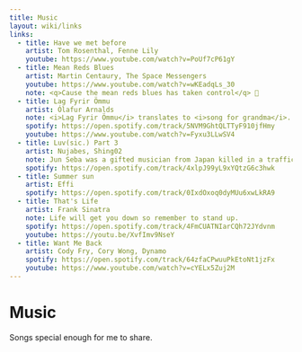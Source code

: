 ```yaml
---
title: Music
layout: wiki/links
links:
  - title: Have we met before
    artist: Tom Rosenthal, Fenne Lily
    youtube: https://www.youtube.com/watch?v=PoUf7cP61gY
  - title: Mean Reds Blues
    artist: Martin Centaury, The Space Messengers
    youtube: https://www.youtube.com/watch?v=wKEadqLs_30
    note: <q>Cause the mean reds blues has taken control</q> 🎵
  - title: Lag Fyrir Ömmu
    artist: Ólafur Arnalds
    note: <i>Lag Fyrir Ömmu</i> translates to <i>song for grandma</i>. The artist calls it <q>a tribute to an amazing person and a good friend who I miss dearly</q>.
    spotify: https://open.spotify.com/track/5NVM9GhtQLTTyF910jfHmy
    youtube: https://www.youtube.com/watch?v=Fyxu3LLwSV4
  - title: Luv(sic.) Part 3
    artist: Nujabes, Shing02
    note: Jun Seba was a gifted musician from Japan killed in a traffic collision at age 36. He created Luv(sic.) as a hexalogy with Shing02 who finished the series after Seba's death.
    spotify: https://open.spotify.com/track/4xlpJ99yL9xYQtzG6c3hwk
  - title: Summer sun
    artist: Effi
    spotify: https://open.spotify.com/track/0IxdOxoq0dyMUu6xwLkRA9
  - title: That's Life
    artist: Frank Sinatra
    note: Life will get you down so remember to stand up.
    spotify: https://open.spotify.com/track/4FmCUATNIarCQh72JYdvnm
    youtube: https://youtu.be/XvfImv9NseY
  - title: Want Me Back
    artist: Cody Fry, Cory Wong, Dynamo
    spotify: https://open.spotify.com/track/64zfaCPwuuPkEtoNt1jzFx
    youtube: https://www.youtube.com/watch?v=cYELx5Zuj2M
---
```


# Music

Songs special enough for me to share.
